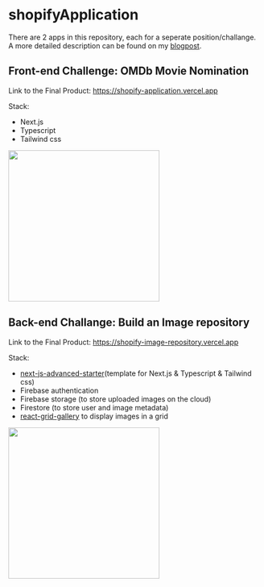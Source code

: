 # shopifyApplication

There are 2 apps in this repository, each for a seperate position/challange.
A more detailed description can be found on my [blogpost](https://stevenwhat.me/blog/shopify-2021-summer-intern-challange).

## Front-end Challenge: OMDb Movie Nomination
Link to the Final Product: https://shopify-application.vercel.app

Stack:
- Next.js
- Typescript
- Tailwind css

<img src="/readmeResources/nominatinPicker_demo.gif" width="300"/>

## Back-end Challange: Build an Image repository
Link to the Final Product: https://shopify-image-repository.vercel.app

Stack:
- [next-js-advanced-starter](https://github.com/agcty/nextjs-advanced-starter)(template for Next.js & Typescript & Tailwind css)
- Firebase authentication
- Firebase storage (to store uploaded images on the cloud)
- Firestore (to store user and image metadata)
- [react-grid-gallery](https://www.npmjs.com/package/react-grid-gallery) to display images in a grid

<img src="/readmeResources/imagerepoDemo.gif" width="300" />
